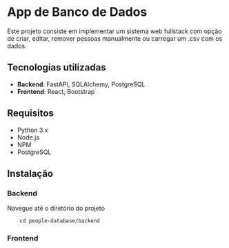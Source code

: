 # App de Banco de Dados

Este projeto consiste em implementar um sistema web fullstack com opção de criar, editar, remover pessoas manualmente ou carregar um .csv com os dados.

## Tecnologias utilizadas

- **Backend**: FastAPI, SQLAlchemy, PostgreSQL
- **Frontend**: React, Bootstrap

## Requisitos

- Python 3.x
- Node.js
- NPM
- PostgreSQL

## Instalação

### Backend
Navegue até o diretório do projeto
```
    cd people-database/backend
```

### Frontend